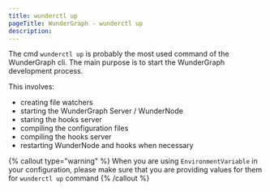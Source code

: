 ```yaml
---
title: wunderctl up
pageTitle: WunderGraph - wunderctl up
description:
---
```


The cmd `wunderctl up` is probably the most used command of the WunderGraph cli.
The main purpose is to start the WunderGraph development process.

This involves:

- creating file watchers
- starting the WunderGraph Server / WunderNode
- staring the hooks server
- compiling the configuration files
- compiling the hooks server
- restarting WunderNode and hooks when necessary

{% callout type="warning" %}
When you are using `EnvironmentVariable` in your configuration,
please make sure that you are providing values for them for `wunderctl up` command
{% /callout %}
